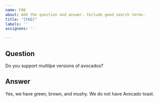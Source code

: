 ```yaml
---
name: FAQ
about: Add the question and answer. Include good search terms.
title: "[FAQ]"
labels: ''
assignees: ''

---
```


## Question

Do you support multilpe versions of avocados?

## Answer

Yes, we have green, brown, and mushy. We do not have Avocado toast.
